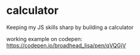 # calculator
Keeping my JS skills sharp by building a calculator

working example on codepen: https://codepen.io/broadhead_lisa/pen/qVQGjV
